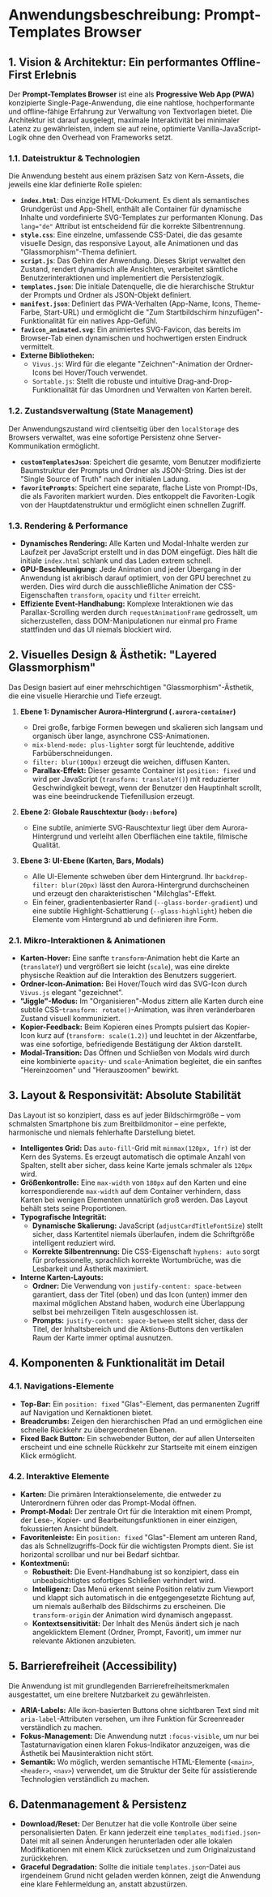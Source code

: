 # Anwendungsbeschreibung: Prompt-Templates Browser

## 1. Vision & Architektur: Ein performantes Offline-First Erlebnis

Der **Prompt-Templates Browser** ist eine als **Progressive Web App (PWA)** konzipierte Single-Page-Anwendung, die eine nahtlose, hochperformante und offline-fähige Erfahrung zur Verwaltung von Textvorlagen bietet. Die Architektur ist darauf ausgelegt, maximale Interaktivität bei minimaler Latenz zu gewährleisten, indem sie auf reine, optimierte Vanilla-JavaScript-Logik ohne den Overhead von Frameworks setzt.

### 1.1. Dateistruktur & Technologien

Die Anwendung besteht aus einem präzisen Satz von Kern-Assets, die jeweils eine klar definierte Rolle spielen:

-   **`index.html`**: Das einzige HTML-Dokument. Es dient als semantisches Grundgerüst und App-Shell, enthält alle Container für dynamische Inhalte und vordefinierte SVG-Templates zur performanten Klonung. Das `lang="de"` Attribut ist entscheidend für die korrekte Silbentrennung.
-   **`style.css`**: Eine einzelne, umfassende CSS-Datei, die das gesamte visuelle Design, das responsive Layout, alle Animationen und das "Glassmorphism"-Thema definiert.
-   **`script.js`**: Das Gehirn der Anwendung. Dieses Skript verwaltet den Zustand, rendert dynamisch alle Ansichten, verarbeitet sämtliche Benutzerinteraktionen und implementiert die Persistenzlogik.
-   **`templates.json`**: Die initiale Datenquelle, die die hierarchische Struktur der Prompts und Ordner als JSON-Objekt definiert.
-   **`manifest.json`**: Definiert das PWA-Verhalten (App-Name, Icons, Theme-Farbe, Start-URL) und ermöglicht die "Zum Startbildschirm hinzufügen"-Funktionalität für ein natives App-Gefühl.
-   **`favicon_animated.svg`**: Ein animiertes SVG-Favicon, das bereits im Browser-Tab einen dynamischen und hochwertigen ersten Eindruck vermittelt.
-   **Externe Bibliotheken:**
    -   `Vivus.js`: Wird für die elegante "Zeichnen"-Animation der Ordner-Icons bei Hover/Touch verwendet.
    -   `Sortable.js`: Stellt die robuste und intuitive Drag-and-Drop-Funktionalität für das Umordnen und Verwalten von Karten bereit.

### 1.2. Zustandsverwaltung (State Management)

Der Anwendungszustand wird clientseitig über den `localStorage` des Browsers verwaltet, was eine sofortige Persistenz ohne Server-Kommunikation ermöglicht.

-   **`customTemplatesJson`**: Speichert die gesamte, vom Benutzer modifizierte Baumstruktur der Prompts und Ordner als JSON-String. Dies ist der "Single Source of Truth" nach der initialen Ladung.
-   **`favoritePrompts`**: Speichert eine separate, flache Liste von Prompt-IDs, die als Favoriten markiert wurden. Dies entkoppelt die Favoriten-Logik von der Hauptdatenstruktur und ermöglicht einen schnellen Zugriff.

### 1.3. Rendering & Performance

-   **Dynamisches Rendering:** Alle Karten und Modal-Inhalte werden zur Laufzeit per JavaScript erstellt und in das DOM eingefügt. Dies hält die initiale `index.html` schlank und das Laden extrem schnell.
-   **GPU-Beschleunigung:** Jede Animation und jeder Übergang in der Anwendung ist akribisch darauf optimiert, von der GPU berechnet zu werden. Dies wird durch die ausschließliche Animation der CSS-Eigenschaften `transform`, `opacity` und `filter` erreicht.
-   **Effiziente Event-Handhabung:** Komplexe Interaktionen wie das Parallax-Scrolling werden durch `requestAnimationFrame` gedrosselt, um sicherzustellen, dass DOM-Manipulationen nur einmal pro Frame stattfinden und das UI niemals blockiert wird.

## 2. Visuelles Design & Ästhetik: "Layered Glassmorphism"

Das Design basiert auf einer mehrschichtigen "Glassmorphism"-Ästhetik, die eine visuelle Hierarchie und Tiefe erzeugt.

1.  **Ebene 1: Dynamischer Aurora-Hintergrund (`.aurora-container`)**
    -   Drei große, farbige Formen bewegen und skalieren sich langsam und organisch über lange, asynchrone CSS-Animationen.
    -   `mix-blend-mode: plus-lighter` sorgt für leuchtende, additive Farbüberschneidungen.
    -   `filter: blur(100px)` erzeugt die weichen, diffusen Kanten.
    -   **Parallax-Effekt:** Dieser gesamte Container ist `position: fixed` und wird per JavaScript (`transform: translateY()`) mit reduzierter Geschwindigkeit bewegt, wenn der Benutzer den Hauptinhalt scrollt, was eine beeindruckende Tiefenillusion erzeugt.

2.  **Ebene 2: Globale Rauschtextur (`body::before`)**
    -   Eine subtile, animierte SVG-Rauschtextur liegt über dem Aurora-Hintergrund und verleiht allen Oberflächen eine taktile, filmische Qualität.

3.  **Ebene 3: UI-Ebene (Karten, Bars, Modals)**
    -   Alle UI-Elemente schweben über dem Hintergrund. Ihr `backdrop-filter: blur(20px)` lässt den Aurora-Hintergrund durchscheinen und erzeugt den charakteristischen "Milchglas"-Effekt.
    -   Ein feiner, gradientenbasierter Rand (`--glass-border-gradient`) und eine subtile Highlight-Schattierung (`--glass-highlight`) heben die Elemente vom Hintergrund ab und definieren ihre Form.

### 2.1. Mikro-Interaktionen & Animationen

-   **Karten-Hover:** Eine sanfte `transform`-Animation hebt die Karte an (`translateY`) und vergrößert sie leicht (`scale`), was eine direkte physische Reaktion auf die Interaktion des Benutzers suggeriert.
-   **Ordner-Icon-Animation:** Bei Hover/Touch wird das SVG-Icon durch `Vivus.js` elegant "gezeichnet".
-   **"Jiggle"-Modus:** Im "Organisieren"-Modus zittern alle Karten durch eine subtile CSS-`transform: rotate()`-Animation, was ihren veränderbaren Zustand visuell kommuniziert.
-   **Kopier-Feedback:** Beim Kopieren eines Prompts pulsiert das Kopier-Icon kurz auf (`transform: scale(1.2)`) und leuchtet in der Akzentfarbe, was eine sofortige, befriedigende Bestätigung der Aktion darstellt.
-   **Modal-Transition:** Das Öffnen und Schließen von Modals wird durch eine kombinierte `opacity`- und `scale`-Animation begleitet, die ein sanftes "Hereinzoomen" und "Herauszoomen" bewirkt.

## 3. Layout & Responsivität: Absolute Stabilität

Das Layout ist so konzipiert, dass es auf jeder Bildschirmgröße – vom schmalsten Smartphone bis zum Breitbildmonitor – eine perfekte, harmonische und niemals fehlerhafte Darstellung bietet.

-   **Intelligentes Grid:** Das `auto-fill`-Grid mit `minmax(120px, 1fr)` ist der Kern des Systems. Es erzeugt automatisch die optimale Anzahl von Spalten, stellt aber sicher, dass keine Karte jemals schmaler als `120px` wird.
-   **Größenkontrolle:** Eine `max-width` von `180px` auf den Karten und eine korrespondierende `max-width` auf dem Container verhindern, dass Karten bei wenigen Elementen unnatürlich groß werden. Das Layout behält stets seine Proportionen.
-   **Typografische Integrität:**
    -   **Dynamische Skalierung:** JavaScript (`adjustCardTitleFontSize`) stellt sicher, dass Kartentitel niemals überlaufen, indem die Schriftgröße intelligent reduziert wird.
    -   **Korrekte Silbentrennung:** Die CSS-Eigenschaft `hyphens: auto` sorgt für professionelle, sprachlich korrekte Wortumbrüche, was die Lesbarkeit und Ästhetik maximiert.
-   **Interne Karten-Layouts:**
    -   **Ordner:** Die Verwendung von `justify-content: space-between` garantiert, dass der Titel (oben) und das Icon (unten) immer den maximal möglichen Abstand haben, wodurch eine Überlappung selbst bei mehrzeiligen Titeln ausgeschlossen ist.
    -   **Prompts:** `justify-content: space-between` stellt sicher, dass der Titel, der Inhaltsbereich und die Aktions-Buttons den vertikalen Raum der Karte immer optimal ausnutzen.

## 4. Komponenten & Funktionalität im Detail

### 4.1. Navigations-Elemente

-   **Top-Bar:** Ein `position: fixed` "Glas"-Element, das permanenten Zugriff auf Navigation und Kernaktionen bietet.
-   **Breadcrumbs:** Zeigen den hierarchischen Pfad an und ermöglichen eine schnelle Rückkehr zu übergeordneten Ebenen.
-   **Fixed Back Button:** Ein schwebender Button, der auf allen Unterseiten erscheint und eine schnelle Rückkehr zur Startseite mit einem einzigen Klick ermöglicht.

### 4.2. Interaktive Elemente

-   **Karten:** Die primären Interaktionselemente, die entweder zu Unterordnern führen oder das Prompt-Modal öffnen.
-   **Prompt-Modal:** Der zentrale Ort für die Interaktion mit einem Prompt, der Lese-, Kopier- und Bearbeitungsfunktionen in einer einzigen, fokussierten Ansicht bündelt.
-   **Favoritenleiste:** Ein `position: fixed` "Glas"-Element am unteren Rand, das als Schnellzugriffs-Dock für die wichtigsten Prompts dient. Sie ist horizontal scrollbar und nur bei Bedarf sichtbar.
-   **Kontextmenü:**
    -   **Robustheit:** Die Event-Handhabung ist so konzipiert, dass ein unbeabsichtigtes sofortiges Schließen verhindert wird.
    -   **Intelligenz:** Das Menü erkennt seine Position relativ zum Viewport und klappt sich automatisch in die entgegengesetzte Richtung auf, um niemals außerhalb des Bildschirms zu erscheinen. Die `transform-origin` der Animation wird dynamisch angepasst.
    -   **Kontextsensitivität:** Der Inhalt des Menüs ändert sich je nach angeklicktem Element (Ordner, Prompt, Favorit), um immer nur relevante Aktionen anzubieten.

## 5. Barrierefreiheit (Accessibility)

Die Anwendung ist mit grundlegenden Barrierefreiheitsmerkmalen ausgestattet, um eine breitere Nutzbarkeit zu gewährleisten.

-   **ARIA-Labels:** Alle ikon-basierten Buttons ohne sichtbaren Text sind mit `aria-label`-Attributen versehen, um ihre Funktion für Screenreader verständlich zu machen.
-   **Fokus-Management:** Die Anwendung nutzt `:focus-visible`, um nur bei Tastaturnavigation einen klaren Fokus-Indikator anzuzeigen, was die Ästhetik bei Mausinteraktion nicht stört.
-   **Semantik:** Wo möglich, werden semantische HTML-Elemente (`<main>`, `<header>`, `<nav>`) verwendet, um die Struktur der Seite für assistierende Technologien verständlich zu machen.

## 6. Datenmanagement & Persistenz

-   **Download/Reset:** Der Benutzer hat die volle Kontrolle über seine personalisierten Daten. Er kann jederzeit eine `templates_modified.json`-Datei mit all seinen Änderungen herunterladen oder alle lokalen Modifikationen mit einem Klick zurücksetzen und zum Originalzustand zurückkehren.
-   **Graceful Degradation:** Sollte die initiale `templates.json`-Datei aus irgendeinem Grund nicht geladen werden können, zeigt die Anwendung eine klare Fehlermeldung an, anstatt abzustürzen.
